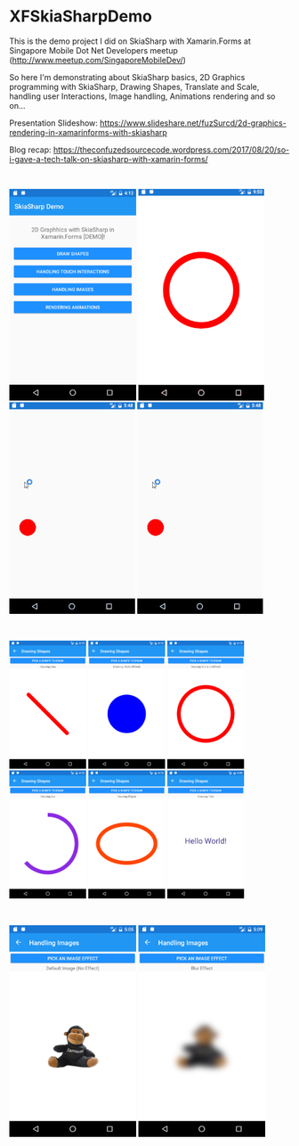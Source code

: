 # XFSkiaSharpDemo
This is the demo project I did on SkiaSharp with Xamarin.Forms at Singapore Mobile Dot Net Developers meetup (http://www.meetup.com/SingaporeMobileDev/)   

So here I'm demonstrating about SkiaSharp basics, 2D Graphics programming with SkiaSharp, Drawing Shapes, Translate and Scale, handling user Interactions, Image handling, Animations rendering and so on...

Presentation Slideshow:
https://www.slideshare.net/fuzSurcd/2d-graphics-rendering-in-xamarinforms-with-skiasharp

Blog recap: https://theconfuzedsourcecode.wordpress.com/2017/08/20/so-i-gave-a-tech-talk-on-skiasharp-with-xamarin-forms/

<br />

<img src="https://github.com/UdaraAlwis/XFSkiaSharpDemo/blob/master/screenshots/Screenshot_1503245581.png"  height="380" /> <img src="https://github.com/UdaraAlwis/XFSkiaSharpDemo/blob/master/screenshots/renderanimationandroid.gif"  height="380" /> <img src="https://github.com/UdaraAlwis/XFSkiaSharpDemo/blob/master/screenshots/touchhandlingandroid.gif"  height="380" /> <img src="https://github.com/UdaraAlwis/XFSkiaSharpDemo/blob/master/screenshots/touchhandlingandroid.gif"  height="380" /> 

<br />

<img src="https://github.com/UdaraAlwis/XFSkiaSharpDemo/blob/master/screenshots/Screenshot_1503245588.png"  height="230" /> <img src="https://github.com/UdaraAlwis/XFSkiaSharpDemo/blob/master/screenshots/Screenshot_1503245594.png"  height="230" /> <img src="https://github.com/UdaraAlwis/XFSkiaSharpDemo/blob/master/screenshots/Screenshot_1503245619.png"  height="230" /> <img src="https://github.com/UdaraAlwis/XFSkiaSharpDemo/blob/master/screenshots/Screenshot_1503245627.png"  height="230" /> <img src="https://github.com/UdaraAlwis/XFSkiaSharpDemo/blob/master/screenshots/Screenshot_1503245631.png"  height="230" /> <img src="https://github.com/UdaraAlwis/XFSkiaSharpDemo/blob/master/screenshots/Screenshot_1503247558.png"  height="230" />

<br />

<img src="https://github.com/UdaraAlwis/XFSkiaSharpDemo/blob/master/screenshots/Screenshot_1503248770.png"  height="380" /> <img src="https://github.com/UdaraAlwis/XFSkiaSharpDemo/blob/master/screenshots/Screenshot_1503248994.png"  height="380" /> 